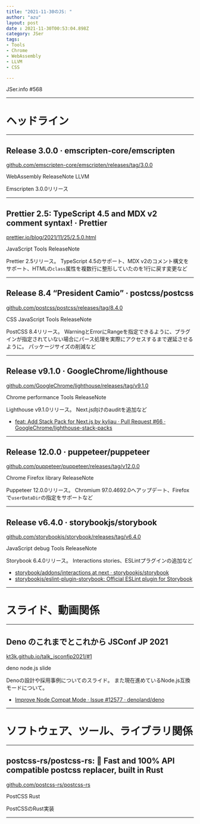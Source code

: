 ```yaml
---
title: "2021-11-30のJS: "
author: "azu"
layout: post
date : 2021-11-30T00:53:04.898Z
category: JSer
tags:
- Tools
- Chrome
- WebAssembly
- LLVM
- CSS

---
```


JSer.info #568

----

<h1 class="site-genre">ヘッドライン</h1>

----

## Release 3.0.0 · emscripten-core/emscripten
[github.com/emscripten-core/emscripten/releases/tag/3.0.0](https://github.com/emscripten-core/emscripten/releases/tag/3.0.0 "Release 3.0.0 · emscripten-core/emscripten")
<p class="jser-tags jser-tag-icon"><span class="jser-tag">WebAssembly</span> <span class="jser-tag">ReleaseNote</span> <span class="jser-tag">LLVM</span></p>

Emscripten 3.0.0リリース


----

## Prettier 2.5: TypeScript 4.5 and MDX v2 comment syntax! · Prettier
[prettier.io/blog/2021/11/25/2.5.0.html](https://prettier.io/blog/2021/11/25/2.5.0.html "Prettier 2.5: TypeScript 4.5 and MDX v2 comment syntax! · Prettier")
<p class="jser-tags jser-tag-icon"><span class="jser-tag">JavaScript</span> <span class="jser-tag">Tools</span> <span class="jser-tag">ReleaseNote</span></p>

Prettier 2.5リリース。
TypeScript 4.5のサポート、MDX v2のコメント構文をサポート、HTMLの`class`属性を複数行に整形していたのを1行に戻す変更など


----

## Release 8.4 “President Camio” · postcss/postcss
[github.com/postcss/postcss/releases/tag/8.4.0](https://github.com/postcss/postcss/releases/tag/8.4.0 "Release 8.4 “President Camio” · postcss/postcss")
<p class="jser-tags jser-tag-icon"><span class="jser-tag">CSS</span> <span class="jser-tag">JavaScript</span> <span class="jser-tag">Tools</span> <span class="jser-tag">ReleaseNote</span></p>

PostCSS 8.4リリース。
WarningとErrorにRangeを指定できるように、プラグインが指定されていない場合にパース処理を実際にアクセスするまで遅延させるように。
パッケージサイズの削減など


----

## Release v9.1.0 · GoogleChrome/lighthouse
[github.com/GoogleChrome/lighthouse/releases/tag/v9.1.0](https://github.com/GoogleChrome/lighthouse/releases/tag/v9.1.0 "Release v9.1.0 · GoogleChrome/lighthouse")
<p class="jser-tags jser-tag-icon"><span class="jser-tag">Chrome</span> <span class="jser-tag">performance</span> <span class="jser-tag">Tools</span> <span class="jser-tag">ReleaseNote</span></p>

Lighthouse v9.1.0リリース。
Next.js向けのauditを追加など

- [feat: Add Stack Pack for Next.js by kyliau · Pull Request #66 · GoogleChrome/lighthouse-stack-packs](https://github.com/GoogleChrome/lighthouse-stack-packs/pull/66 "feat: Add Stack Pack for Next.js by kyliau · Pull Request #66 · GoogleChrome/lighthouse-stack-packs")

----

## Release 12.0.0 · puppeteer/puppeteer
[github.com/puppeteer/puppeteer/releases/tag/v12.0.0](https://github.com/puppeteer/puppeteer/releases/tag/v12.0.0 "Release 12.0.0 · puppeteer/puppeteer")
<p class="jser-tags jser-tag-icon"><span class="jser-tag">Chrome</span> <span class="jser-tag">Firefox</span> <span class="jser-tag">library</span> <span class="jser-tag">ReleaseNote</span></p>

Puppeteer 12.0.0リリース。
Chromium 97.0.4692.0へアップデート、Firefoxで`userDataDir`の指定をサポートなど


----

## Release v6.4.0 · storybookjs/storybook
[github.com/storybookjs/storybook/releases/tag/v6.4.0](https://github.com/storybookjs/storybook/releases/tag/v6.4.0 "Release v6.4.0 · storybookjs/storybook")
<p class="jser-tags jser-tag-icon"><span class="jser-tag">JavaScript</span> <span class="jser-tag">debug</span> <span class="jser-tag">Tools</span> <span class="jser-tag">ReleaseNote</span></p>

Storybook 6.4.0リリース。
Interactions stories、ESLintプラグインの追加など

- [storybook/addons/interactions at next · storybookjs/storybook](https://github.com/storybookjs/storybook/tree/next/addons/interactions "storybook/addons/interactions at next · storybookjs/storybook")
- [storybookjs/eslint-plugin-storybook: Official ESLint plugin for Storybook](https://github.com/storybookjs/eslint-plugin-storybook "storybookjs/eslint-plugin-storybook: Official ESLint plugin for Storybook")

----
<h1 class="site-genre">スライド、動画関係</h1>

----

## Deno のこれまでとこれから JSConf JP 2021
[kt3k.github.io/talk\_jsconfjp2021/#1](https://kt3k.github.io/talk_jsconfjp2021/#1 "Deno のこれまでとこれから JSConf JP 2021")
<p class="jser-tags jser-tag-icon"><span class="jser-tag">deno</span> <span class="jser-tag">node.js</span> <span class="jser-tag">slide</span></p>

Denoの設計や採用事例についてのスライド。
また現在進めているNode.js互換モードについて。

- [Improve Node Compat Mode · Issue #12577 · denoland/deno](https://github.com/denoland/deno/issues/12577 "Improve Node Compat Mode · Issue #12577 · denoland/deno")

----
<h1 class="site-genre">ソフトウェア、ツール、ライブラリ関係</h1>

----

## postcss-rs/postcss-rs: 🚀 Fast and 100% API compatible postcss replacer, built in Rust
[github.com/postcss-rs/postcss-rs](https://github.com/postcss-rs/postcss-rs "postcss-rs/postcss-rs: 🚀 Fast and 100% API compatible postcss replacer, built in Rust")
<p class="jser-tags jser-tag-icon"><span class="jser-tag">PostCSS</span> <span class="jser-tag">Rust</span></p>

PostCSSのRust実装


----
